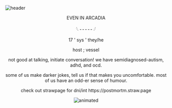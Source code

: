 ![header](https://file.garden/Z8vzEG5AExJC2-sW/GitHub/Untitled80_20250507163158.png)

<p align="center">
EVEN IN ARCADIA

</p>

<p align="center">
𓆩 ╴╴╴╴╴𓆪 
</p>

<p align="center">
17 ' sys ' they/he
</p>

<p align="center">
host ; vessel
</p>

<p align="center">
not good at talking, initiate conversation! we have semidiagnosed-autism, adhd, and ocd.
</p>

<p align="center">
some of us make darker jokes, tell us if that makes you uncomfortable. most of us have an odd-er sense of humour.
</p>

<p align="center">
check out strawpage for dni/int https://postmortm.straw.page
</p>

<p align="center">
  <img src="https://file.garden/Z8vzEG5AExJC2-sW/GitHub/iiigif.gif" alt="animated" />
</p>
